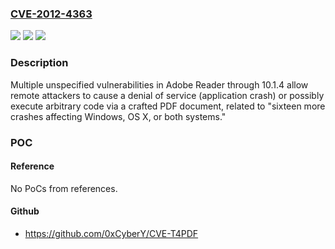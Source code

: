### [CVE-2012-4363](https://cve.mitre.org/cgi-bin/cvename.cgi?name=CVE-2012-4363)
![](https://img.shields.io/static/v1?label=Product&message=n%2Fa&color=blue)
![](https://img.shields.io/static/v1?label=Version&message=n%2Fa&color=blue)
![](https://img.shields.io/static/v1?label=Vulnerability&message=n%2Fa&color=brighgreen)

### Description

Multiple unspecified vulnerabilities in Adobe Reader through 10.1.4 allow remote attackers to cause a denial of service (application crash) or possibly execute arbitrary code via a crafted PDF document, related to "sixteen more crashes affecting Windows, OS X, or both systems."

### POC

#### Reference
No PoCs from references.

#### Github
- https://github.com/0xCyberY/CVE-T4PDF

